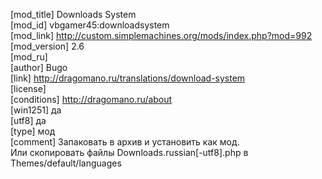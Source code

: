 [mod_title] Downloads System  
[mod_id] vbgamer45:downloadsystem  
[mod_link] http://custom.simplemachines.org/mods/index.php?mod=992  
[mod_version] 2.6  
[mod_ru]  
[author] Bugo  
[link] http://dragomano.ru/translations/download-system  
[license]  
[conditions] http://dragomano.ru/about  
[win1251] да  
[utf8] да  
[type] мод  
[comment] Запаковать в архив и установить как мод.  
Или скопировать файлы Downloads.russian[-utf8].php в Themes/default/languages